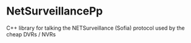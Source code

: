# NetSurveillancePp
C++ library for talking the NETSurveillance (Sofia) protocol used by the cheap DVRs / NVRs
